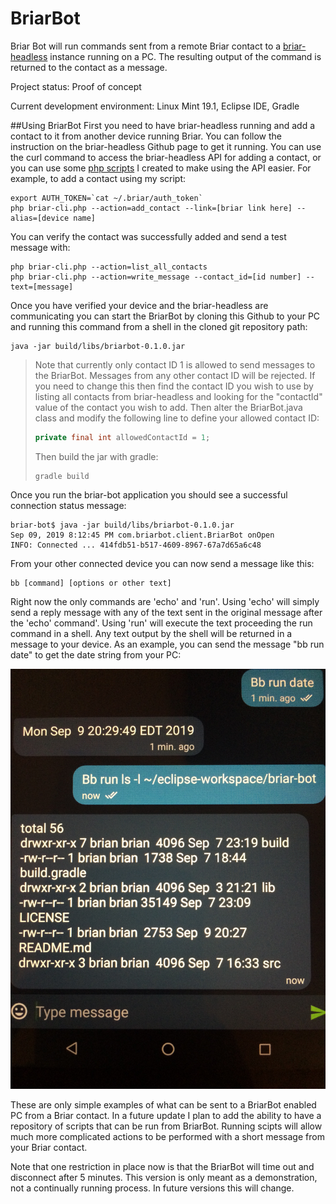 # BriarBot
Briar Bot will run commands sent from a remote Briar contact to a [briar-headless](https://code.briarproject.org/briar/briar/tree/master/briar-headless) instance running on a PC.  The resulting output of the command is returned to the contact as a message.

Project status: Proof of concept

Current development environment: Linux Mint 19.1, Eclipse IDE, Gradle

##Using BriarBot
First you need to have briar-headless running and add a contact to it from another device running Briar.  You can follow the instruction on the briar-headless Github page to get it running.  You can use the curl command to access the briar-headless API for adding a contact, or you can use some [php scripts](https://github.com/Perelandra0x309/briar-w3-css/tree/master/briar-php-api) I created to make using the API easier.  For example, to add a contact using my script:

```
export AUTH_TOKEN=`cat ~/.briar/auth_token`
php briar-cli.php --action=add_contact --link=[briar link here] --alias=[device name]
```

You can verify the contact was successfully added and send a test message with:

```
php briar-cli.php --action=list_all_contacts
php briar-cli.php --action=write_message --contact_id=[id number] --text=[message]
```

Once you have verified your device and the briar-headless are communicating you can start the BriarBot by cloning this Github to your PC and running this command from a shell in the cloned git repository path:

```
java -jar build/libs/briarbot-0.1.0.jar
```
<blockquote>
Note that currently only contact ID 1 is allowed to send messages to the BriarBot.  Messages from any other contact ID will be rejected.  If you need to change this then find the contact ID you wish to use by listing all contacts from briar-headless and looking for the "contactId" value of the contact you wish to add. Then alter the BriarBot.java class and modify the following line to define your allowed contact ID:

```java
private final int allowedContactId = 1;
```

Then build the jar with gradle:

```
gradle build
```
</blockquote>

Once you run the briar-bot application you should see a successful connection status message:

```
briar-bot$ java -jar build/libs/briarbot-0.1.0.jar 
Sep 09, 2019 8:12:45 PM com.briarbot.client.BriarBot onOpen
INFO: Connected ... 414fdb51-b517-4609-8967-67a7d65a6c48
```

From your other connected device you can now send a message like this:

```
bb [command] [options or other text]
```

Right now the only commands are 'echo' and 'run'.  Using 'echo' will simply send a reply message with any of the text sent in the original message after the 'echo' command'.  Using 'run' will execute the text proceeding the 
run command in a shell.  Any text output by the shell will be returned in a message to your device.  As an example, you can send the message "bb run date" to get the date string from your PC:

![Example](/images/run_example.jpg)

These are only simple examples of what can be sent to a BriarBot enabled PC from a Briar contact.  In a future update I plan to add the ability to have a repository of scripts that can be run from BriarBot. Running scipts will allow much more complicated actions to be performed with a short message from your Briar contact.

Note that one restriction in place now is that the BriarBot will time out and disconnect after 5 minutes.  This version is only meant as a demonstration, not a continually running process.  In future versions this will change.
